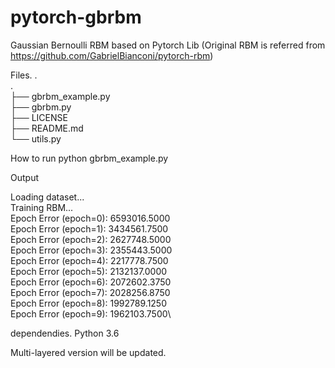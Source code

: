 # pytorch-gbrbm
Gaussian Bernoulli RBM based on Pytorch Lib
(Original RBM is referred from https://github.com/GabrielBianconi/pytorch-rbm)

Files. .<br/>
.<br/>
├── gbrbm_example.py <br/>
├── gbrbm.py <br/>
├── LICENSE <br/>
├── README.md <br/>
└── utils.py



How to run
python gbrbm_example.py

Output

Loading dataset...\
Training RBM...\
Epoch Error (epoch=0): 6593016.5000\
Epoch Error (epoch=1): 3434561.7500\
Epoch Error (epoch=2): 2627748.5000\
Epoch Error (epoch=3): 2355443.5000\
Epoch Error (epoch=4): 2217778.7500\
Epoch Error (epoch=5): 2132137.0000\
Epoch Error (epoch=6): 2072602.3750\
Epoch Error (epoch=7): 2028256.8750\
Epoch Error (epoch=8): 1992789.1250\
Epoch Error (epoch=9): 1962103.7500\


dependendies. 
Python 3.6


Multi-layered version will be updated. 
